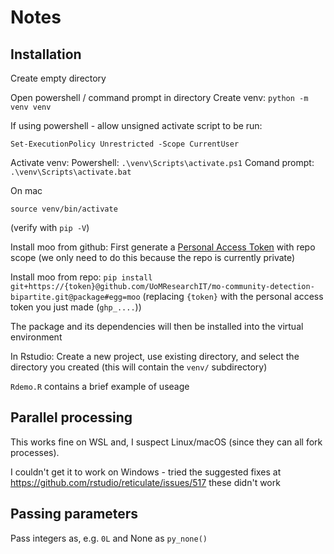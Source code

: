 # Notes

## Installation

Create empty directory

Open powershell / command prompt in directory
Create venv:
`python -m venv venv`

If using powershell - allow unsigned activate script to be run:

`Set-ExecutionPolicy Unrestricted -Scope CurrentUser`

Activate venv:
Powershell: `.\venv\Scripts\activate.ps1`
Comand prompt: `.\venv\Scripts\activate.bat`

On mac

`source venv/bin/activate`

(verify with `pip -V`)

Install moo from github:
First generate a [Personal Access Token](https://github.com/settings/tokens) with repo scope
(we only need to do this because the repo is currently private)

Install moo from repo:
`pip install git+https://{token}@github.com/UoMResearchIT/mo-community-detection-bipartite.git@package#egg=moo`
(replacing `{token}` with the personal access token you just made (`ghp_....`))

The package and its dependencies will then be installed into the virtual environment

In Rstudio:
Create a new project, use existing directory, and select the directory you created (this will contain the `venv/` subdirectory)

`Rdemo.R` contains a brief example of useage

## Parallel processing

This works fine on WSL and, I suspect Linux/macOS (since they can all fork processes).

I couldn't get it to work on Windows - tried the suggested fixes at
https://github.com/rstudio/reticulate/issues/517
these didn't work


## Passing parameters

Pass integers as, e.g. `0L` and None as `py_none()`






